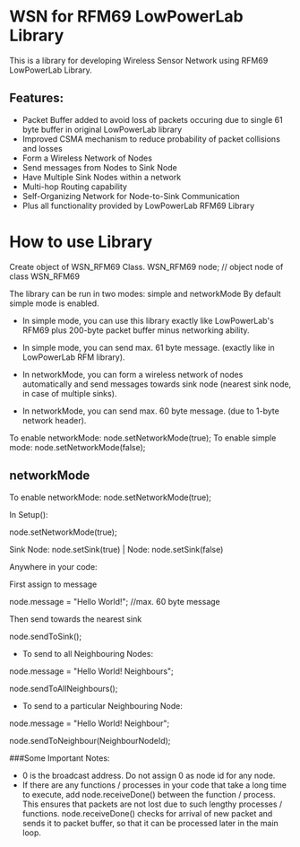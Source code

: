 # WSN for RFM69 LowPowerLab Library
This is a library for developing Wireless Sensor Network using RFM69 LowPowerLab Library. 

## Features:
- Packet Buffer added to avoid loss of packets occuring due to single 61 byte buffer in original LowPowerLab library
- Improved CSMA mechanism to reduce probability of packet collisions and losses
- Form a Wireless Network of Nodes
- Send messages from Nodes to Sink Node
- Have Multiple Sink Nodes within a network
- Multi-hop Routing capability
- Self-Organizing Network for Node-to-Sink Communication
- Plus all functionality provided by LowPowerLab RFM69 Library 


# How to use Library

Create object of WSN_RFM69 Class.
WSN_RFM69 node; // object node of class WSN_RFM69

The library can be run in two modes: simple and networkMode
By default simple mode is enabled.

- In simple mode, you can use this library exactly like LowPowerLab's RFM69 plus 200-byte packet buffer minus networking ability.

- In simple mode, you can send max. 61 byte message. (exactly like in LowPowerLab RFM library).

- In networkMode, you can form a wireless network of nodes automatically and send messages towards sink node (nearest sink node, in case of multiple sinks). 

- In networkMode, you can send max. 60 byte message. (due to 1-byte network header).

To enable networkMode: node.setNetworkMode(true);
To enable simple mode: node.setNetworkMode(false);

## networkMode

To enable networkMode: node.setNetworkMode(true);

In Setup():

node.setNetworkMode(true);

Sink Node: node.setSink(true) | Node: node.setSink(false)

Anywhere in your code:

First assign to message

node.message = "Hello World!";      //max. 60 byte message

Then send towards the nearest sink

node.sendToSink();

- To send to all Neighbouring Nodes:

node.message = "Hello World! Neighbours";

node.sendToAllNeighbours();

- To send to a particular Neighbouring Node:

node.message = "Hello World! Neighbour";

node.sendToNeighbour(NeighbourNodeId);

###Some Important Notes:
- 0 is the broadcast address. Do not assign 0 as node id for any node.
- If there are any functions / processes in your code that take a long time to execute, add node.receiveDone() between the function / process. This ensures that packets are not lost due to such lengthy processes / functions. node.receiveDone() checks for arrival of new packet and sends it to packet buffer, so that it can be processed later in the main loop. 
